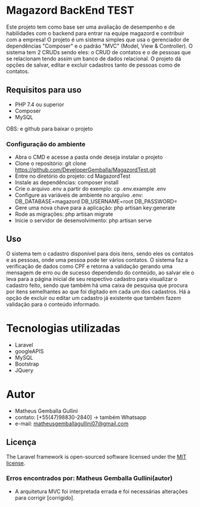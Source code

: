 
# Magazord BackEnd TEST

Este projeto tem como base ser uma avaliação de desempenho e de habilidades com o backend para entrar na equipe magazord e contribuir com a empresa! O projeto é um sistema simples que usa o gerenciador de dependências "Composer" e o padrão "MVC" (Model, View & Controller). O sistema tem 2 CRUDs sendo eles: o CRUD de contatos e o de pessoas que se relacionam tendo assim um banco de dados relacional. O projeto dá opções de salvar, editar e excluir cadastros tanto de pessoas como de contatos.

## Requisitos para uso

- PHP 7.4 ou superior
- Composer
- MySQL

OBS: e github para baixar o projeto


### Configuração do ambiente

- Abra o CMD e acesse a pasta onde deseja instalar o projeto
- Clone o repositório: git clone https://github.com/DeveloperGemballa/MagazordTest.git
- Entre no diretório do projeto: cd MagazordTest
- Instale as dependências: composer install
- Crie o arquivo .env a partir do exemplo: cp .env.example .env
- Configure as variáveis de ambiente no arquivo .env:   DB_DATABASE=magazord
                                                        DB_USERNAME=root
                                                        DB_PASSWORD=
- Gere uma nova chave para a aplicação: php artisan key:generate
- Rode as migrações: php artisan migrate
- Inicie o servidor de desenvolvimento: php artisan serve


## Uso

O sistema tem o cadastro disponível para dois itens, sendo eles os contatos e as pessoas, onde uma pessoa pode ter vários contatos. O sistema faz a verificação de dados como CPF e retorna a validação gerando uma mensagem de erro ou de sucesso dependendo do conteúdo, ao salvar ele o leva para a página inicial de seu respectivo cadastro para visualizar o cadastro feito, sendo que também há uma caixa de pesquisa que procura por itens semelhantes ao que foi digitado em cada um dos cadastros. Há a opção de excluir ou editar um cadastro já existente que também fazem validação para o conteúdo informado.

# Tecnologias utilizadas

- Laravel
- googleAPIS
- MySQL
- Bootstrap
- JQuery

# Autor

- Matheus Gemballa Gullini
- contato: [+55(47)98830-2840] -> também Whatsapp
- e-mail: matheusgemballagullini07@gmail.com

## Licença

The Laravel framework is open-sourced software licensed under the [MIT license](https://opensource.org/licenses/MIT).

### Erros encontrados por: Matheus Gemballa Gullini(autor)

- A arquitetura MVC foi interpretada errada e foi necessárias alterações para corrigir [corrigido].
